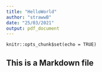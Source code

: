 ```yaml
---
title: "HelloWorld"
author: "strawwB"
date: "25/03/2021"
output: pdf_document
---
```


```{r setup, include=FALSE}
knitr::opts_chunk$set(echo = TRUE)
```

## This is a Markdown file